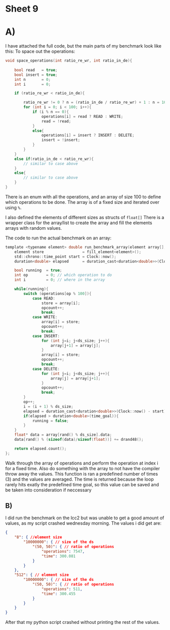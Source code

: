 # Sheet 9

# A)

I have attached the full code, but the main parts of my benchmark look like this:
To space out the operations:

```C
void space_operations(int ratio_re_wr, int ratio_in_de){
    
    bool read   = true;
    bool insert = true;
    int n       = 0;
    int i       = 0;

    if (ratio_re_wr < ratio_in_de){ 

        ratio_re_wr != 0 ? n = (ratio_in_de / ratio_re_wr) + 1 : n = 100; // in case one of the values is 0
        for (int i = 0; i < 100; i++){
            if (i % n == 0){
                operations[i] = read ? READ : WRITE;
                read = !read;
            }
            else{
                operations[i] = insert ? INSERT : DELETE;
                insert = !insert;
            }
        }
    }
    else if(ratio_in_de < ratio_re_wr){
        // similar to case above
    }
    else{
        // similar to case above
    }
}
```

There is an enum with all the operations, and an array of size 100 to define which operations to be done.
The array is of a fixed size and iterated over using `%`.

I also defined the elements of different sizes as structs of `float[]`
There is a wrapper class for the array/list to create the array and fill the elements arrays with random values.

The code to run the actual benchmark on an array:

```C
template <typename element> double run_benchmark_array(element array[], size_t ds_size, double time_goal, unsigned long &opcount){
    element store                 = fill_element<element>();
    std::chrono::time_point start = Clock::now();
    duration<double> elapsed      = duration_cast<duration<double>>(Clock::now() - start);

    bool running  = true;
    int op        = 0; // which operation to do
    int i         = 0; // where in the array

    while(running){
        switch (operations[op % 100]){
            case READ:
                store = array[i];
                opcount++;
                break;
            case WRITE:
                array[i] = store;
                opcount++;
                break;
            case INSERT:
                for (int j=i; j<ds_size; j++){
                    array[j+1] = array[j];
                }
                array[i] = store;
                opcount++;
                break;
            case DELETE:
                for (int j=i; j<ds_size; j++){
                    array[j] = array[j+1];
                }
                opcount++;
                break;
        }
        op++;
        i = (i + 1) % ds_size;
        elapsed = duration_cast<duration<double>>(Clock::now() - start);
        if(elapsed > duration<double>(time_goal)){
            running = false;
        }
    }
    float* data = array[rand() % ds_size].data;
    data[rand() % (sizeof(data)/sizeof(float))] += drand48();

    return elapsed.count();
};
```

Walk through the array of operations and perform the operation at index i for a fixed time.
Also do something with the array to not have the compiler throw away the values.
This function is ran a predefined number of times (3) and the values are averaged.
The time is returned because the loop rarely hits exatly the predefined time goal, so this value can be saved and be taken into consideration if neccessary

## B)

I did run the benchmark on the lcc2 but was unable to get a good amount of values, as my script crashed wednesday morning.
The values i did get are:

```Json
{
    "8": { //element size
        "10000000": { // size of the ds
            "(50, 50)": { // ratio of operations
                "operations": 7547,
                "time": 300.081
            }
        }
    },
    "512": { // element size
        "10000000": { // size of the ds
            "(50, 50)": { // ratio of operations
                "operations": 511,
                "time": 300.455
            }
        }
    }
}
```
After that my python script crashed without printing the rest of the values.
